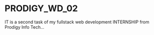 # PRODIGY_WD_02
IT is a second task of my fullstack web development INTERNSHIP from Prodigy Info Tech...

